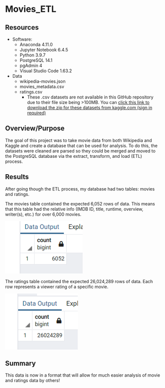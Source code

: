 # Movies_ETL

## Resources
*   Software:
    *   Anaconda 4.11.0
    *   Jupyter Notebook 6.4.5
    *   Python 3.9.7
    *   PostgreSQL 14.1
    *   pgAdmin 4
    *   Visual Studio Code 1.63.2
*   Data
    *   wikipedia-movies.json
    *   movies_metadata.csv
    *   ratings.csv
        *   These .csv datasets are not available in this GitHub repository due to their file size being >100MB. You can [click this link to download the zip for these datasets from kaggle.com (sign in required)](https://www.kaggle.com/account/login?titleType=dataset-downloads&showDatasetDownloadSkip=False&messageId=datasetsWelcome&returnUrl=%2Frounakbanik%2Fthe-movies-dataset%3Fresource%3Ddownload)

## Overview/Purpose

The goal of this project was to take movie data from both Wikipedia and Kaggle and create a database that can be used for analysis. To do this, the datasets were cleaned are parsed so they could be merged and moved to the PostgreSQL database via the extract, transform, and load (ETL) process.

## Results

After going though the ETL process, my database had two tables: movies and ratings. 

The movies table contained the expected 6,052 rows of data. This means that this table had the relative info (IMDB ID, title, runtime, overview, writer(s), etc.) for over 6,000 movies.

![](images/movies_query.png)

The ratings table contained the expected 26,024,289 rows of data. Each row represents a viewer rating of a specific movie.

![](images/ratings_query.png)

## Summary 

This data is now in a format that will allow for much easier analysis of movie and ratings data by others! 
